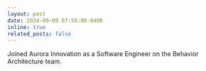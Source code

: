 ```yaml
---
layout: post
date: 2024-09-09 07:59:00-0400
inline: true
related_posts: false
---
```


Joined Aurora Innovation as a Software Engineer on the Behavior Architecture team.
